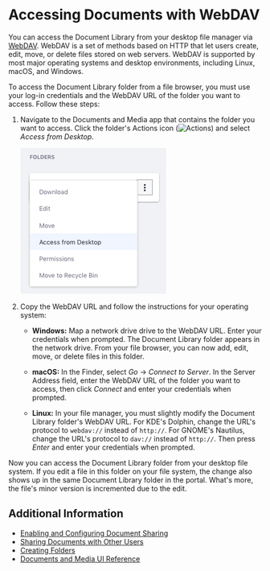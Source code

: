 # Accessing Documents with WebDAV

You can access the Document Library from your desktop file manager via [WebDAV](https://en.wikipedia.org/wiki/WebDAV). WebDAV is a set of methods based on HTTP that let users create, edit, move, or delete files stored on web servers. WebDAV is supported by most major operating systems and desktop environments, including Linux, macOS, and Windows.

To access the Document Library folder from a file browser, you must use your log-in credentials and the WebDAV URL of the folder you want to access. Follow these steps:

1. Navigate to the Documents and Media app that contains the folder you want to access. Click the folder's Actions icon (![Actions](../../../images/icon-actions.png)) and select _Access from Desktop_.

    ![Figure 1: Select Access from Desktop to get the folder's WebDAV URL.](./accessing-documents-with-webdav/images/dm-access-from-desktop-action.png)

1. Copy the WebDAV URL and follow the instructions for your operating system:

    * **Windows:** Map a network drive drive to the WebDAV URL. Enter your credentials when prompted. The Document Library folder appears in the network drive. From your file browser, you can now add, edit, move, or delete files in this folder.

    * **macOS:** In the Finder, select *Go* &rarr; *Connect to Server*. In the Server Address field, enter the WebDAV URL of the folder you want to access, then click *Connect* and enter your credentials when prompted.

    * **Linux:** In your file manager, you must slightly modify the Document Library folder's WebDAV URL. For KDE's Dolphin, change the URL's protocol to `webdav://` instead of `http://`. For GNOME's Nautilus, change the URL's protocol to `dav://` instead of `http://`. Then press *Enter* and enter your credentials when prompted.

Now you can access the Document Library folder from your desktop file system. If you edit a file in this folder on your file system, the change also shows up in the same Document Library folder in the portal. What's more, the file's minor version is incremented due to the edit.

## Additional Information

* [Enabling and Configuring Document Sharing](./managing-document-access/enabling-and-configuring-sharing.md)
* [Sharing Documents with Other Users](./managing-document-access/sharing-documents-with-other-users.md)
* [Creating Folders](../uploading-and-managing/creating-folders.md)
* [Documents and Media UI Reference](../documents-and-media-ui-reference.md)
